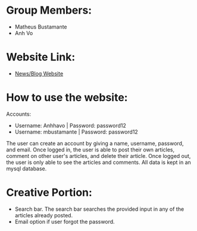 # Group Members:
  - Matheus Bustamante
  - Anh Vo
  
# Website Link:

- [News/Blog Website](http://ec2-18-217-223-171.us-east-2.compute.amazonaws.com/)

# How to use the website:

Accounts:

- Username: Anhhavo | Password: password12
- Username: mbustamante | Password: password12

The user can create an account by giving a name, username, password, and email. Once logged in, the user is able to post their own articles, comment on other user's articles, and delete their article. Once logged out, the user is only able to see the articles and comments. All data is kept in an mysql database. 

  

# Creative Portion:

- Search bar. The search bar searches the provided input in any of the articles already posted. 
- Email option if user forgot the password.
